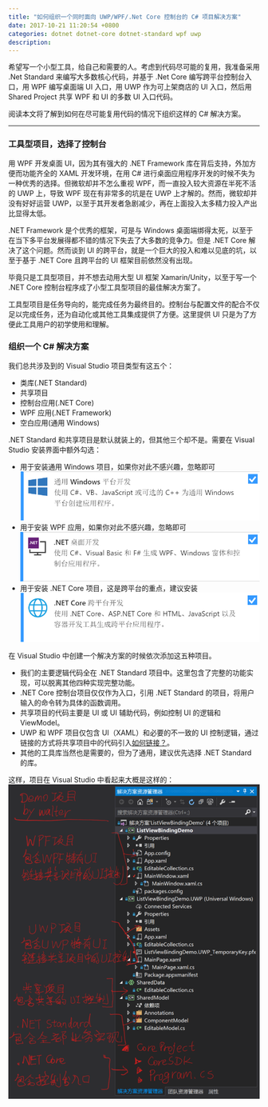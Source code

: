 ```yaml
---
title: "如何组织一个同时面向 UWP/WPF/.Net Core 控制台的 C# 项目解决方案"
date: 2017-10-21 11:20:54 +0800
categories: dotnet dotnet-core dotnet-standard wpf uwp
description: 
---
```


希望写一个小型工具，给自己和需要的人。考虑到代码尽可能的复用，我准备采用 .Net Standard 来编写大多数核心代码，并基于 .Net Core 编写跨平台控制台入口，用 WPF 编写桌面端 UI 入口，用 UWP 作为可上架商店的 UI 入口，然后用 Shared Project 共享 WPF 和 UI 的多数 UI 入口代码。

阅读本文将了解到如何在尽可能复用代码的情况下组织这样的 C# 解决方案。

---

<div id="toc"></div>

### 工具型项目，选择了控制台

用 WPF 开发桌面 UI，因为其有强大的 .NET Framework 库在背后支持，外加方便而功能齐全的 XAML 开发环境，在用 C# 进行桌面应用程序开发的时候不失为一种优秀的选择。但微软却并不怎么重视 WPF，而一直投入较大资源在半死不活的 UWP 上，导致 WPF 现在有非常多的坑是在 UWP 上才解的。然而，微软却并没有好好运营 UWP，以至于其开发者急剧减少，再在上面投入太多精力投入产出比显得太低。

.NET Framework 是个优秀的框架，可是与 Windows 桌面端绑得太死，以至于在当下多平台发展得都不错的情况下失去了大多数的竞争力。但是 .NET Core 解决了这个问题。然而谈到 UI 的跨平台，就是一个巨大的投入和难以见底的坑，以至于基于 .NET Core 且跨平台的 UI 框架目前依然没有出现。

毕竟只是工具型项目，并不想去动用大型 UI 框架 Xamarin/Unity，以至于写一个 .NET Core 控制台程序成了小型工具型项目的最佳解决方案了。

工具型项目是任务导向的，能完成任务为最终目的。控制台与配置文件的配合不仅足以完成任务，还为自动化或其他工具集成提供了方便。这里提供 UI 只是为了方便此工具用户的初学使用和理解。

### 组织一个 C# 解决方案

我们总共涉及到的 Visual Studio 项目类型有这五个：
- 类库(.NET Standard)
- 共享项目
- 控制台应用(.NET Core)
- WPF 应用(.NET Framework)
- 空白应用(通用 Windows)

.NET Standard 和共享项目是默认就装上的，但其他三个却不是。需要在 Visual Studio 安装界面中额外勾选：
- 用于安装通用 Windows 项目，如果你对此不感兴趣，忽略即可  
![](/static/posts/2017-10-21-10-20-33.png)
- 用于安装 WPF 应用，如果你对此不感兴趣，忽略即可  
![](/static/posts/2017-10-21-10-21-35.png)
- 用于安装 .NET Core 项目，这是跨平台的重点，建议安装  
![](/static/posts/2017-10-21-10-22-40.png)

在 Visual Studio 中创建一个解决方案的时候依次添加这五种项目。
- 我们的主要逻辑代码全在 .NET Standard 项目中。这里包含了完整的功能实现，可以脱离其他四种实现完整功能。
- .NET Core 控制台项目仅仅作为入口，引用 .NET Standard 的项目，将用户输入的命令转为具体的函数调用。
- 共享项目的代码主要是 UI 或 UI 辅助代码，例如控制 UI 的逻辑和 ViewModel。
- UWP 和 WPF 项目仅包含 UI（XAML）和必要的不一致的 UI 控制逻辑，通过链接的方式将共享项目中的代码引入[如何链接？](/visualstudio/2016/08/01/share-code-with-add-as-link.html)。
- 其他的工具库当然也是需要的，但为了通用，建议优先选择 .NET Standard 的库。

这样，项目在 Visual Studio 中看起来大概是这样的：  
![](/static/posts/2017-10-21-11-19-16.png)
